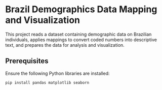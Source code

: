 # Brazil Demographics Data Mapping and Visualization

This project reads a dataset containing demographic data on Brazilian individuals, applies mappings to convert coded numbers into descriptive text, and prepares the data for analysis and visualization.

## Prerequisites

Ensure the following Python libraries are installed:

```bash
pip install pandas matplotlib seaborn
```
